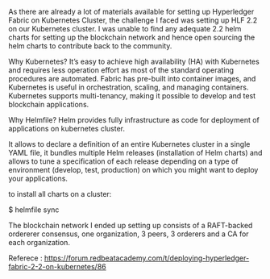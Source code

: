 
As there are already a lot of materials available for setting up Hyperledger Fabric on Kubernetes Cluster, the challenge I faced was setting up HLF 2.2 on our Kubernetes cluster. I was unable to find any adequate 2.2 helm charts for setting up the blockchain network and hence open sourcing the helm charts to contribute back to the community.

Why Kubernetes?
It’s easy to achieve high availability (HA) with Kubernetes and requires less operation effort as most of the standard operating procedures are automated.
Fabric has pre-built into container images, and Kubernetes is useful in orchestration, scaling, and managing containers.
Kubernetes supports multi-tenancy, making it possible to develop and test blockchain applications.


Why Helmfile?
Helm provides fully infrastructure as code for deployment of applications on kubernetes cluster.

It allows to declare a definition of an entire Kubernetes cluster in a single YAML file, it bundles multiple Helm releases (installation of Helm charts) and allows to tune a specification of each release depending on a type of environment (develop, test, production) on which you might want to deploy your applications.

to install all charts on a cluster:

$ helmfile sync

The blockchain network I ended up setting up consists of a RAFT-backed ordererer consensus, one organization, 3 peers, 3 orderers and a CA for each organization.


Referece : https://forum.redbeatacademy.com/t/deploying-hyperledger-fabric-2-2-on-kubernetes/86
